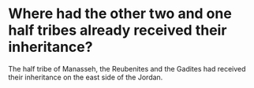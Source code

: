 # Where had the other two and one half tribes already received their inheritance?

The half tribe of Manasseh, the Reubenites and the Gadites had received their inheritance on the east side of the Jordan.
